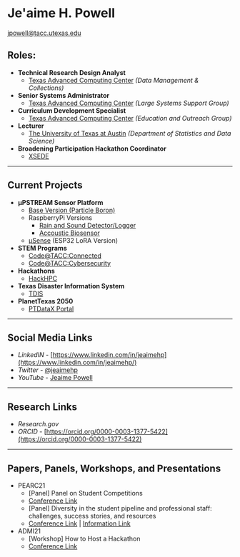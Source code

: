 # Je'aime H. Powell
[jpowell@tacc.utexas.edu](mailto:jpowell@tacc.utexas.edu)

## Roles:
  * **Technical Research Design Analyst** 
    * [Texas Advanced Computing Center](https://www.tacc.utexas.edu/) _(Data Management & Collections)_
  * **Senior Systems Administrator** 
    * [Texas Advanced Computing Center](https://www.tacc.utexas.edu/) _(Large Systems Support Group)_
  * **Curriculum Development Specialist** 
    * [Texas Advanced Computing Center](https://www.tacc.utexas.edu/) _(Education and Outreach Group)_
  * **Lecturer** 
    * [The University of Texas at Austin](https://stat.utexas.edu/) _(Department of Statistics and Data Science)_
  * **Broadening Participation Hackathon Coordinator** 
    * [XSEDE](https://www.xsede.org/about/what-we-do)
  
---
## Current Projects
* **µPSTREAM Sensor Platform**
  * [Base Version (Particle Boron)](https://github.com/jeaimehp/upstream-particle)
  * RaspberryPi Versions
    * [Rain and Sound Detector/Logger](https://github.com/jeaimehp/upstream_rainsound_detector_rpi)
    * [Accoustic Biosensor](https://github.com/jeaimehp/upstream-rpi)
  * [µSense](https://github.com/jeaimehp/microsense) (ESP32 LoRA Version)   
* **STEM Programs**
  * [Code@TACC:Connected](https://www.tacc.utexas.edu/education/stem-programs/code-at-tacc/connected)
  * [Code@TACC:Cybersecurity](https://www.tacc.utexas.edu/education/stem-programs/code-at-tacc/cybersecurity)
* **Hackathons**
  * [HackHPC](http://hackhpc.org/) 
* **Texas Disaster Information System**
  * [TDIS](https://idrt.tamug.edu/tdis/)
* **PlanetTexas 2050**
  * [PTDataX Portal](https://ptdatax.tacc.utexas.edu/)
  
---
## Social Media Links
* _LinkedIN_ - [https://www.linkedin.com/in/jeaimehp](https://www.linkedin.com/in/jeaimehp/)
* _Twitter_ - [@jeaimehp](https://twitter.com/jeaimehp)
* _YouTube_ - [Jeaime Powell](https://www.youtube.com/channel/UCDzJYzm3MsO5B_sWTQ295Kg/)

---
## Research Links
* _Research.gov_
* _ORCID_ - [https://orcid.org/0000-0003-1377-5422](https://orcid.org/0000-0003-1377-5422)

---
## Papers, Panels, Workshops, and Presentations
* PEARC21
  * [Panel] Panel on Student Competitions 
   * [Conference Link](https://pearc.acm.org/pearc21/student-program/panel-on-student-competitions/) 
  * [Panel] Diversity in the student pipeline and professional staff: challenges, success stories, and resources 
   * [Conference Link](https://pearc21.pathable.co/meetings/virtual/Q33iEDGxjHtWYDHif) | [Information Link](https://tinyurl.com/pearc21diversitypanel)
* ADMI21
  * [Workshop] How to Host a Hackathon 
   * [Conference Link](https://www.admiusa.org/admi2021/program.php) 
